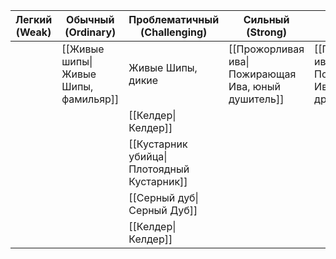 | Легкий <br>(Weak) | Обычный (Ordinary)                   | Проблематичный<br>(Challenging)            | Сильный<br>(Strong)                                | Могучий<br>(Mighty)                                   |
| ----------------- | ------------------------------------ | ------------------------------------------ | -------------------------------------------------- | ----------------------------------------------------- |
|                   | [[Живые шипы\|Живые Шипы, фамильяр]] | Живые Шипы, дикие                          | [[Прожорливая ива\|Пожирающая Ива, юный душитель]] | [[Прожорливая ива\|Пожирающая Ива, старый дробитель]] |
|                   |                                      | [[Келдер\|Келдер]]                         |                                                    |                                                       |
|                   |                                      | [[Кустарник убийца\|Плотоядный Кустарник]] |                                                    |                                                       |
|                   |                                      | [[Серный дуб\|Серный Дуб]]                 |                                                    |                                                       |
|                   |                                      | [[Келдер\|Келдер]]                         |                                                    |                                                       |

